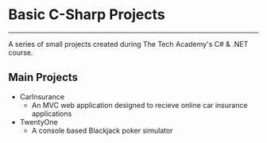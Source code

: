 # Basic C-Sharp Projects
------------------
A series of small projects created during The Tech Academy's C# & .NET course.

## Main Projects
* CarInsurance
    * An MVC web application designed to recieve online car insurance applications
* TwentyOne
    * A console based Blackjack poker simulator
 
